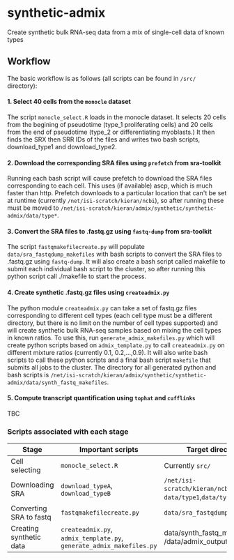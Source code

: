 # synthetic-admix
Create synthetic bulk RNA-seq data from a mix of single-cell data of known types

## Workflow

The basic workflow is as follows (all scripts can be found in `/src/` directory):

#### 1. Select 40 cells from the `monocle` dataset

The script `monocle_select.R` loads in the monocle dataset. It selects 20 cells from the begining 
of pseudotime (type_1 proliferating cells) and 20 cells from the end of pseudotime (type_2 or differentiating
myoblasts.) It then finds the SRX then SRR IDs of the files and writes two bash scripts, download_type1
and download_type2.

#### 2. Download the corresponding SRA files using `prefetch` from sra-toolkit

Running each bash script will cause prefetch to download the SRA files corresponding to each cell. This uses
(if available) ascp, which is much faster than http. Prefetch downloads to a particular location that can't
be set at runtime (currently `/net/isi-scratch/kieran/ncbi`), so after running these must be moved to
`/net/isi-scratch/kieran/admix/synthetic/synthetic-admix/data/type*`.

#### 3. Convert the SRA files to .fastq.gz using `fastq-dump` from sra-toolkit

The script `fastqmakefilecreate.py` will populate `data/sra_fastqdump_makefiles` with bash scripts to convert
the SRA files to .fastq.gz using `fastq-dump`. It will also create a bash script called makefile to submit each
individual bash script to the cluster, so after running this python script call ./makefile to start the process.

#### 4. Create synthetic .fastq.gz files using `createadmix.py`

The python module `createadmix.py` can take a set of fastq.gz files corresponding to different cell types
(each cell type must be a different directory, but there is no limit on the number of cell types supported) and will
create synthetic bulk RNA-seq samples based on mixing the cell types in known ratios. To use this, run `generate_admix_makefiles.py` which will create python scripts based on `admix_template.py` to call `createadmix.py` 
on different mixture ratios (currently 0.1, 0.2,...,0.9). It will also write bash scripts to call these python scripts and a final bash script `makefile` that submits all jobs to the cluster. The directory for all generated python and bash scripts is `/net/isi-scratch/kieran/admix/synthetic/synthetic-admix/data/synth_fastq_makefiles`.


#### 5. Compute transcript quantification using `tophat` and `cufflinks`

TBC

### Scripts associated with each stage

Stage | Important scripts | Target directory
-------| ---------------------| ------------------
Cell selecting | `monocle_select.R` | Currently `src/`
Downloading SRA | `download_typeA`, `download_typeB` | `/net/isi-scratch/kieran/ncbi`, `data/type1`,`data/type2`
Converting SRA to fastq | `fastqmakefilecreate.py` | `data/sra_fastqdump_makefiles`
Creating synthetic data | `createadmix.py`, `admix_template.py`, `generate_admix_makefiles.py` | data/synth_fastq_makefiles`, `/data/admix_output`

